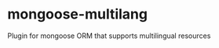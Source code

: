 mongoose-multilang
==================

Plugin for mongoose ORM that supports multilingual resources

